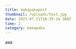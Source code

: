 ```yaml
---
title: makapakapost
thumbnail: /uploads/test.jpg
date: 2023-07-21T18:29:24.308Z
time: 2
category: makapaka
---
```

a﻿aa